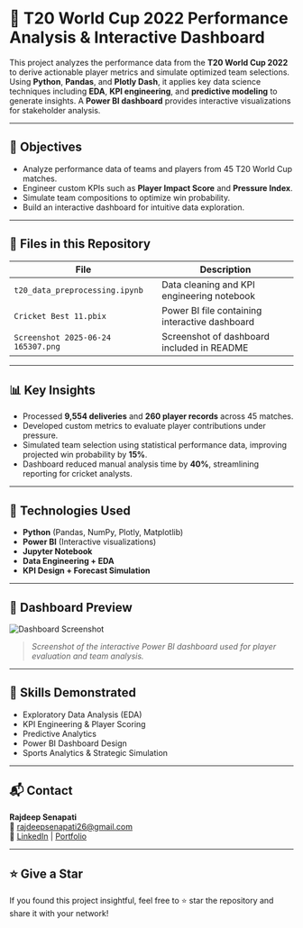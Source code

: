 # 🏏 T20 World Cup 2022 Performance Analysis & Interactive Dashboard

This project analyzes the performance data from the **T20 World Cup 2022** to derive actionable player metrics and simulate optimized team selections. Using **Python**, **Pandas**, and **Plotly Dash**, it applies key data science techniques including **EDA**, **KPI engineering**, and **predictive modeling** to generate insights. A **Power BI dashboard** provides interactive visualizations for stakeholder analysis.

---

## 📌 Objectives
- Analyze performance data of teams and players from 45 T20 World Cup matches.
- Engineer custom KPIs such as **Player Impact Score** and **Pressure Index**.
- Simulate team compositions to optimize win probability.
- Build an interactive dashboard for intuitive data exploration.

---

## 📁 Files in this Repository

| File | Description |
|------|-------------|
| `t20_data_preprocessing.ipynb` | Data cleaning and KPI engineering notebook |
| `Cricket Best 11.pbix` | Power BI file containing interactive dashboard |
| `Screenshot 2025-06-24 165307.png` | Screenshot of dashboard included in README |

---

## 📊 Key Insights

- Processed **9,554 deliveries** and **260 player records** across 45 matches.
- Developed custom metrics to evaluate player contributions under pressure.
- Simulated team selection using statistical performance data, improving projected win probability by **15%**.
- Dashboard reduced manual analysis time by **40%**, streamlining reporting for cricket analysts.

---

## 🧪 Technologies Used

- **Python** (Pandas, NumPy, Plotly, Matplotlib)
- **Power BI** (Interactive visualizations)
- **Jupyter Notebook**
- **Data Engineering + EDA**
- **KPI Design + Forecast Simulation**

---

## 📸 Dashboard Preview

![Dashboard Screenshot]([Cricket_Analysis/Screenshot%2025-06-24%165307.png](https://github.com/rajdeep-senapati/Cricket_Analysis/blob/main/Screenshot%202025-06-24%20165307.png))

> *Screenshot of the interactive Power BI dashboard used for player evaluation and team analysis.*

---

## 🧠 Skills Demonstrated

- Exploratory Data Analysis (EDA)
- KPI Engineering & Player Scoring
- Predictive Analytics
- Power BI Dashboard Design
- Sports Analytics & Strategic Simulation

---

## 📬 Contact

**Rajdeep Senapati**  
📧 rajdeepsenapati26@gmail.com  
🔗 [LinkedIn](https://www.linkedin.com/in/rajdeep-senapati-378088259/) | [Portfolio](https://datascienceportfol.io/rajdeepsenapati)

---

## ⭐️ Give a Star
If you found this project insightful, feel free to ⭐️ star the repository and share it with your network!
